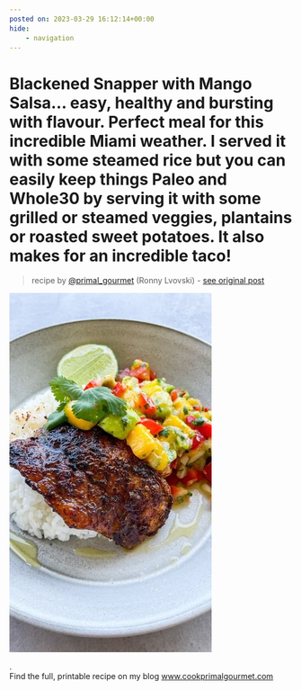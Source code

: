 ```yaml
---
posted on: 2023-03-29 16:12:14+00:00
hide:
    - navigation
---
```


# Blackened Snapper with Mango Salsa… easy, healthy and bursting with flavour. Perfect meal for this incredible Miami weather. I served it with some steamed rice but you can easily keep things Paleo and Whole30 by serving it with some grilled or steamed veggies, plantains or roasted sweet potatoes. It also makes for an incredible taco! 

> recipe by [@primal_gourmet](https://www.instagram.com/primal_gourmet/) 
(Ronny Lvovski) - [see original post](https://instagram.com/p/CqYQrQZjFaR)

![](../img/primal_gourmet_29-03-2023_1603.png)

.  
Find the full, printable recipe on my blog www.cookprimalgourmet.com   